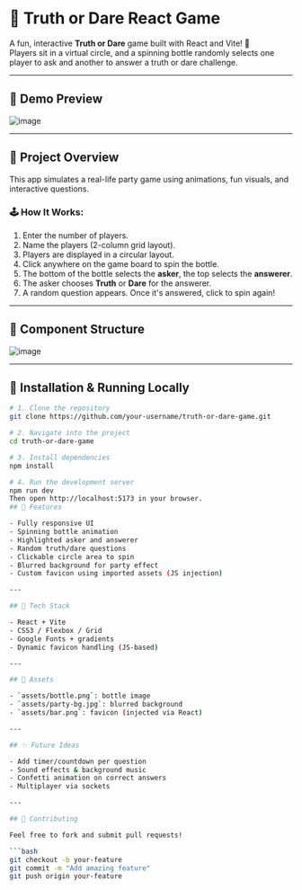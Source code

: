 # 🎉 Truth or Dare React Game

A fun, interactive **Truth or Dare** game built with React and Vite! 🎯  
Players sit in a virtual circle, and a spinning bottle randomly selects one player to ask and another to answer a truth or dare challenge.

---

## 📸 Demo Preview
![image](https://github.com/user-attachments/assets/62e083fc-54c7-4127-ab80-c330f31f802e)



---

## 🧠 Project Overview

This app simulates a real-life party game using animations, fun visuals, and interactive questions.

### 🕹️ How It Works:

1. Enter the number of players.
2. Name the players (2-column grid layout).
3. Players are displayed in a circular layout.
4. Click anywhere on the game board to spin the bottle.
5. The bottom of the bottle selects the **asker**, the top selects the **answerer**.
6. The asker chooses **Truth** or **Dare** for the answerer.
7. A random question appears. Once it's answered, click to spin again!

---

## 🧩 Component Structure

![image](https://github.com/user-attachments/assets/eef1fa5d-ef9c-4d7e-a4d9-a629fa9ed001)


---

## 🚀 Installation & Running Locally

```bash
# 1. Clone the repository
git clone https://github.com/your-username/truth-or-dare-game.git

# 2. Navigate into the project
cd truth-or-dare-game

# 3. Install dependencies
npm install

# 4. Run the development server
npm run dev
Then open http://localhost:5173 in your browser.
## 🌈 Features

- Fully responsive UI  
- Spinning bottle animation  
- Highlighted asker and answerer  
- Random truth/dare questions  
- Clickable circle area to spin  
- Blurred background for party effect  
- Custom favicon using imported assets (JS injection)  

---

## 🧪 Tech Stack

- React + Vite  
- CSS3 / Flexbox / Grid  
- Google Fonts + gradients  
- Dynamic favicon handling (JS-based)  

---

## 📁 Assets

- `assets/bottle.png`: bottle image  
- `assets/party-bg.jpg`: blurred background  
- `assets/bar.png`: favicon (injected via React)  

---

## ✨ Future Ideas

- Add timer/countdown per question  
- Sound effects & background music  
- Confetti animation on correct answers  
- Multiplayer via sockets  

---

## 👐 Contributing

Feel free to fork and submit pull requests!

```bash
git checkout -b your-feature
git commit -m "Add amazing feature"
git push origin your-feature
